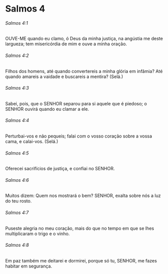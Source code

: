# Salmos 4

###### Salmos 4:1

OUVE-ME quando eu clamo, ó Deus da minha justiça, na angústia me deste largueza; tem misericórdia de mim e ouve a minha oração.

###### Salmos 4:2

Filhos dos homens, até quando convertereis a minha glória em infâmia? Até quando amareis a vaidade e buscareis a mentira? (Selá.)

###### Salmos 4:3

Sabei, pois, que o SENHOR separou para si aquele que é piedoso; o SENHOR ouvirá quando eu clamar a ele.

###### Salmos 4:4

Perturbai-vos e não pequeis; falai com o vosso coração sobre a vossa cama, e calai-vos. (Selá.)

###### Salmos 4:5

Oferecei sacrifícios de justiça, e confiai no SENHOR.

###### Salmos 4:6

Muitos dizem: Quem nos mostrará o bem? SENHOR, exalta sobre nós a luz do teu rosto.

###### Salmos 4:7

Puseste alegria no meu coração, mais do que no tempo em que se lhes multiplicaram o trigo e o vinho.

###### Salmos 4:8

Em paz também me deitarei e dormirei, porque só tu, SENHOR, me fazes habitar em segurança.

